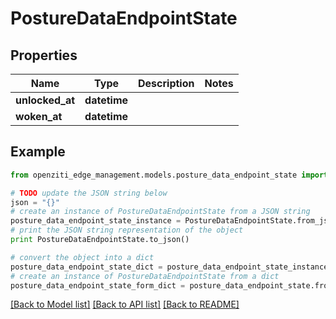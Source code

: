 # PostureDataEndpointState


## Properties
Name | Type | Description | Notes
------------ | ------------- | ------------- | -------------
**unlocked_at** | **datetime** |  | 
**woken_at** | **datetime** |  | 

## Example

```python
from openziti_edge_management.models.posture_data_endpoint_state import PostureDataEndpointState

# TODO update the JSON string below
json = "{}"
# create an instance of PostureDataEndpointState from a JSON string
posture_data_endpoint_state_instance = PostureDataEndpointState.from_json(json)
# print the JSON string representation of the object
print PostureDataEndpointState.to_json()

# convert the object into a dict
posture_data_endpoint_state_dict = posture_data_endpoint_state_instance.to_dict()
# create an instance of PostureDataEndpointState from a dict
posture_data_endpoint_state_form_dict = posture_data_endpoint_state.from_dict(posture_data_endpoint_state_dict)
```
[[Back to Model list]](../README.md#documentation-for-models) [[Back to API list]](../README.md#documentation-for-api-endpoints) [[Back to README]](../README.md)


